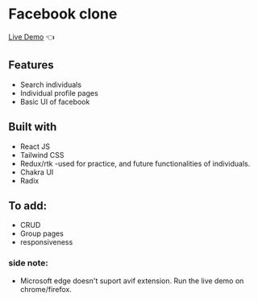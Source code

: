 # Facebook clone

[Live Demo](https://copypastemaster.github.io/enochbook/) :point_left:

## Features
- Search individuals
- Individual profile pages
- Basic UI of facebook

## Built with

- React JS
- Tailwind CSS
- Redux/rtk -used for practice, and future functionalities of individuals.
- Chakra UI
- Radix

## To add:
- CRUD
- Group pages
- responsiveness

### side note:
-  Microsoft edge doesn't suport avif extension. Run the live demo on chrome/firefox.
